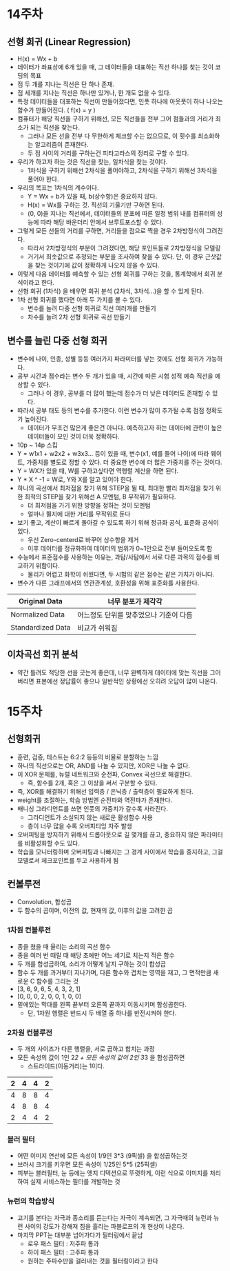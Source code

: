# 14주차

## 선형 회귀 (Linear Regression)

- H(x) = Wx + b
- 데이터가 좌표상에 6개 있을 때, 그 데이터들을 대표하는 직선 하나를 찾는 것이 코딩의 목표
- 점 두 개를 지나는 직선은 단 하나 존재.
- 점 세개를 지나는 직선은 하나만 있거나, 한 개도 없을 수 있다.
- 특정 데이터들을 대표하는 직선이 만들어졌다면, 인풋 하나에 아웃풋이 하나 나오는 함수가 만들어진다. ( f(x) = y )
- 컴퓨터가 해당 직선을 구하기 위해선, 모든 직선들을 전부 그어 점들과의 거리가 최소가 되는 직선을 찾는다.
    - 그러나 모든 선을 전부 다 무한하게 체크할 수는 없으므로, 이 횟수를 최소화하는 알고리즘이 존재한다.
    - 두 점 사이의 거리를 구하는건 피타고라스의 정리로 구할 수 있다.
- 우리가 하고자 하는 것은 직선을 찾는, 일차식을 찾는 것이다.
    - 1차식을 구하기 위해선 2차식을 풀어야하고, 2차식을 구하기 위해선 3차식을 풀어야 한다.
- 우리의 목표는 1차식의 계수이다.
    - Y = Wx + b가 있을 때, b(상수항)은 중요하지 않다.
    - H(x) = Wx를 구하는 것. 직선의 기울기만 구하면 된다.
    - (0, 0)을 지나는 직선에서, 데이터들의 분포에 따른 일정 범위 내를 컴퓨터의 성능에 따라 해당 바운더리 안에서 브루트포스할 수 있다.
- 그렇게 모든 선들의 거리를 구하면, 거리들을 점으로 찍을 경우 2차방정식이 그려진다.
    - 따라서 2차방정식의 부분이 그려졌다면, 해당 포인트들로 2차방정식을 모델링
    - 거기서 최솟값으로 추정되는 부분을 조사하여 찾을 수 있다. 단, 이 경우 근삿값을 찾는 것이기에 값이 정확하게 나오지 않을 수 있다.
- 이렇게 다음 데이터를 예측할 수 있는 선형 회귀를 구하는 것을, 통계학에서 회귀 분석이라고 한다.
- 선형 회귀 (1차식) 을 배우면 회귀 분석 (2차식, 3차식…)을 할 수 있게 된다.
- 1차 선형 회귀를 했다면 아래 두 가지를 볼 수 있다.
    - 변수를 늘려 다중 선형 회귀로 직선 여러개를 만들기
    - 차수를 늘려 2차 선형 회귀로 곡선 만들기

## 변수를 늘린 다중 선형 회귀

- 변수에 나이, 인종, 성별 등등 여러가지 파라미터를 넣는 것에도 선형 회귀가 가능하다.
- 공부 시간과 점수라는 변수 두 개가 있을 때, 시간에 따른 시험 성적 예측 직선을 예상할 수 있다.
    - 그러나 이 경우, 공부를 더 많이 했는데 점수가 더 낮은 데이터도 존재할 수 있다.
- 따라서 공부 태도 등의 변수를 추가한다. 이런 변수가 많이 추가될 수록 점점 정확도가 높아진다.
    - 데이터가 무조건 많은게 좋은건 아니다. 예측하고자 하는 데이터에 관련이 높은 데이터들이 모인 것이 더욱 정확하다.
- 10p ~ 14p 스킵
- Y = w1x1 + w2x2 + w3x3… 등이 있을 때, 변수(x1, 예를 들어 나이)에 따라 웨이트, 가중치를 별도로 정할 수 있다. 더 중요한 변수에 더 많은 가중치를 주는 것이다.
- Y = WX가 있을 때, W를 구하고싶다면 역행렬 계산을 하면 된다.
- Y * X ^ -1 = W로, Y와 X를 알고 있어야 한다.
- 하나의 곡선에서 최저점을 찾기 위해 STEP을 뛸 때, 최대한 빨리 최저점을 찾기 위한 최적의 STEP을 찾기 위해선 A 모멘텀, B 무작위가 필요하다.
    - 더 최저점을 가기 위한 방향을 정하는 것이 모멘텀
    - 얼마나 뛸지에 대한 거리를 무작위로 둔다
- 보기 좋고, 계산이 빠르게 돌아갈 수 있도록 하기 위해 정규화 공식, 표준화 공식이 있다.
    - 우선 Zero-centerd로 바꾸어 상수항을 제거
    - 이후 데이터를 정규화하여 데이터의 범위가 0~1안으로 전부 들어오도록 함
- 수능에서 표준점수를 사용하는 이유는, 과탐/사탐에서 서로 다른 과목의 점수를 비교하기 위함이다.
    - 물리가 어렵고 화학이 쉬웠다면, 두 시험의 같은 점수는 같은 가치가 아니다.
- 변수가 다른 그래프에서의 연관관계성, 호환성을 위해 표준화를 사용한다.

| Original Data | 너무 분포가 제각각 |
| --- | --- |
| Normalized Data | 어느정도 단위를 맞추었으나 기준이 다름 |
| Standardized Data | 비교가 쉬워짐 |

## 이차곡선 회귀 분석

- 약간 틀려도 적당한 선을 긋는게 좋은데, 너무 완벽하게 데이터에 맞는 직선을 그어버리면 표본에선 정답률이 좋으나 일반적인 상황에선 오히려 오답이 많이 나온다.

# 15주차

## 선형회귀

- 훈련, 검증, 테스트는 6:2:2 등등의 비율로 분할하는 느낌
- 하나의 직선으로는 OR, AND를 나눌 수 있지만, XOR은 나눌 수 없다.
- 이 XOR 문제를, 뉴럴 네트워크와 순전파, Convex 곡선으로 해결한다.
    - 즉, 함수를 2개, 혹은 그 이상을 써서 구분할 수 있다.
- 즉, XOR를 해결하기 위해선 입력층 / 은닉층 / 출력층이 필요하게 된다.
- weight를 조절하는, 학습 방법엔 순전파와 역전파가 존재한다.
- 배니싱 그라디언트를 쓰면 인풋의 가중치가 갈수록 사라진다.
    - 그라디언트가 소실되지 않는 새로운 활성함수 사용
    - 층이 너무 많을 수록 오버피티잉 자주 발생
- 오버피팅을 방지하기 위해서 드롭아웃으로 길 몇개를 끊고, 중요하지 않은 파라미터를 비활성화할 수도 있다.
- 학습을 모니터링하며 오버피팅과 나빠지는 그 경계 사이에서 학습을 중지하고, 그걸 모델로서 체크포인트를 두고 사용하게 됨

## 컨볼루전

- Convolution, 합성곱
- 두 함수의 곱이며, 이전의 값, 현재의 값, 이후의 값을 고려한 곱

### 1차원 컨볼루전

- 종을 쳤을 때 울리는 소리의 곡선 함수
- 종을 여러 번 때릴 때 해당 초에만 어느 세기로 치는지 적은 함수
- 두 개를 합성곱하여, 소리가 어떻게 날지 구하는 것이 합성곱
- 함수 두 개를 과거부터 지나가며, 다른 함수와 겹치는 영역을 재고, 그 면적만큼 새로운 C 함수를 그리는 것
- [3, 6, 9, 6, 5, 4, 3, 2, 1]
- [0, 0, 0, 2, 0, 0, 1, 0, 0]
- 밑에있는 막대를 왼쪽 끝부터 오른쪽 끝까지 이동시키며 합성곱한다.
    - 단, 1차원 행렬은 반드시 두 배열 중 하나를 반전시켜야 한다.

### 2차원 컨볼루전

- 두 개의 사이즈가 다른 행렬을, 서로 곱하고 합치는 과정
- 모든 속성의 값이 1인 2*2 + 모든 속성의 값이 2인 3*3 을 합성곱하면
    - 스트라이드(이동거리)는 1이다.

| 2 | 4 | 4 | 2 |
| --- | --- | --- | --- |
| 4 | 8 | 8 | 4 |
| 4 | 8 | 8 | 4 |
| 2 | 4 | 4 | 2 |

### 블러 필터

- 어떤 이미지 연산에 모든 속성이 1/9인 3*3 (9픽셀) 을 합성곱하는것
- 브러시  크기를 키우면 모든 속성이 1/25인 5*5 (25픽셀)
- 피부는 블러필터, 눈 등에는 엣지 디텍션으로 뚜렷하게, 이런 식으로 이미지를 처리하여 실제 서비스하는 필터를 개발하는 것

### 뉴런의 학습방식

- 고기를 본다는 자극과 종소리를 듣는다는 자극이 계속되면, 그 자극때의 뉴런과 뉴런 사이의 강도가 강해져 침을 흘리는 파블로프의 개 현상이 나온다.
- 마지막 PPT는 대부분 넘어가다가 필터링에서 끝남
    - 로우 패스 필터 : 저주파 통과
    - 하이 패스 필터 : 고주파 통과
    - 원하는 주파수만을 걸러내는 것을 필터링이라고 한다